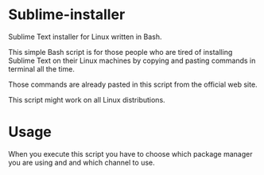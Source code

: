 # Sublime-installer
Sublime Text installer for Linux written in Bash.

This simple Bash script is for those people who are tired of installing Sublime Text on their Linux machines by copying and pasting commands in terminal all the time.

Those commands are already pasted in this script from the official web site.

This script might work on all Linux distributions.

# Usage
When you execute this script you have to choose which package manager you are using and and which channel to use.
